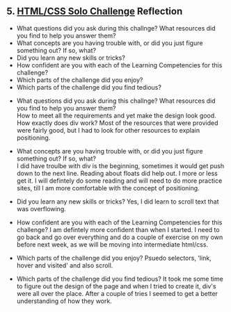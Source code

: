 ## 5. [HTML/CSS Solo Challenge](5_HTML_CSS_solo_challenge/readme.md) Reflection

* What questions did you ask during this challnge? What resources did you find to help you answer them?  
* What concepts are you having trouble with, or did you just figure something out? If so, what?  
* Did you learn any new skills or tricks?
* How confident are you with each of the Learning Competencies for this challenge? 
* Which parts of the challenge did you enjoy?
* Which parts of the challenge did you find tedious?

<!-- Add your reflection here. Remove the comment markers -->
* What questions did you ask during this challnge? What resources did you find to help you answer them?  
  How to meet all the requirements and yet make the design look good.  How exactly does div work?  Most of the resources that were provided were fairly good, but I had to look for other resources to explain positioning.

* What concepts are you having trouble with, or did you just figure something out? If so, what?  
  I did have troulbe with div is the beginning, sometimes it would get push down to the next line.  Reading about floats did help out.  I more or less get it.  I will defintely do some reading and will need to do more practice sites, till I am more comfortable with the concept of positioning.

* Did you learn any new skills or tricks?
  Yes, I did learn to scroll text that was overflowing.

* How confident are you with each of the Learning Competencies for this challenge? 
  I am defintely more confident than when I started.  I need to go back and go over everything and do a couple of exercise on my own before next week, as we will be moving into intermediate html/css.

* Which parts of the challenge did you enjoy?
   Psuedo selectors, 'link, hover and visited' and also scroll.

* Which parts of the challenge did you find tedious?
  It took me some time to figure out the design of the page and when I tried to create it, div's were all over the place.  After a couple of tries I seemed to get a better understanding of how they work. 